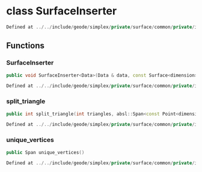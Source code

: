 # class SurfaceInserter

```cpp
Defined at ../../include/geode/simplex/private/surface/common/private/inserter.h#24
```

## Functions

### SurfaceInserter

```cpp
public void SurfaceInserter<Data>(Data & data, const Surface<dimension> & surface)
```

```cpp
Defined at ../../include/geode/simplex/private/surface/common/private/inserter.h#29
```

### split_triangle

```cpp
public int split_triangle(int triangles, absl::Span<const Point<dimension> > points)
```

```cpp
Defined at ../../include/geode/simplex/private/surface/common/private/inserter.h#40
```

### unique_vertices

```cpp
public Span unique_vertices()
```

```cpp
Defined at ../../include/geode/simplex/private/surface/common/private/inserter.h#54
```



